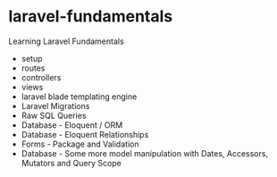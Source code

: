 # laravel-fundamentals

Learning Laravel Fundamentals
- setup
- routes
- controllers
- views
- laravel blade templating engine
- Laravel Migrations
- Raw SQL Queries
- Database - Eloquent / ORM
- Database - Eloquent Relationships
- Forms - Package and Validation
- Database - Some more model manipulation with Dates, Accessors, Mutators and Query Scope